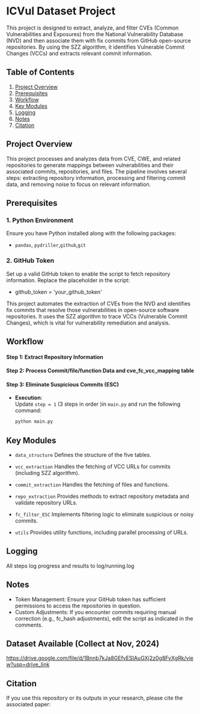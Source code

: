 # ICVul Dataset Project

This project is designed to extract, analyze, and filter CVEs (Common Vulnerabilities and Exposures) from the National Vulnerability Database (NVD) and then associate them with fix commits from GitHub open-source repositories. By using the SZZ algorithm, it identifies Vulnerable Commit Changes (VCCs) and extracts relevant commit information.

## Table of Contents
1. [Project Overview](#project-overview)
2. [Prerequisites](#prerequisites)
3. [Workflow](#workflow)
4. [Key Modules](#key-modules)
5. [Logging](#logging)
6. [Notes](#notes)
7. [Citation](#citation)

## Project Overview

This project processes and analyzes data from CVE, CWE, and related repositories to generate mappings between vulnerabilities and their associated commits, repositories, and files. The pipeline involves several steps: extracting repository information, processing and filtering commit data, and removing noise to focus on relevant information.

## Prerequisites

### 1. Python Environment
Ensure you have Python installed along with the following packages:
- `pandas`, `pydriller`,`github`,`git`

### 2. GitHub Token
Set up a valid GitHub token to enable the script to fetch repository information. Replace the placeholder in the script:
- github_token = 'your_github_token'


This project automates the extraction of CVEs from the NVD and identifies fix commits that resolve those vulnerabilities in open-source software repositories. It uses the SZZ algorithm to trace VCCs (Vulnerable Commit Changes), which is vital for vulnerability remediation and analysis.

## Workflow

#### Step 1: Extract Repository Information
#### Step 2: Process Commit/file/function Data and cve_fc_vcc_mapping table
#### Step 3: Eliminate Suspicious Commits (ESC)

- **Execution**:  
  Update `step = 1` (3 steps in order )in `main.py` and run the following command:
  ```bash
  python main.py

## Key Modules
- `data_structure`
Defines the structure of the five tables.

- `vcc_extraction`
Handles the fetching of VCC URLs for commits (including SZZ algorithm).

- `commit_extraction`
Handles the fetching of files and functions.

- `repo_extraction`
Provides methods to extract repository metadata and validate repository URLs.

- `fc_filter_ESC`
Implements filtering logic to eliminate suspicious or noisy commits.

- `utils`
Provides utility functions, including parallel processing of URLs.


## Logging
All steps log progress and results to log/running.log

## Notes
- Token Management: Ensure your GitHub token has sufficient permissions to access the repositories in question.
- Custom Adjustments: If you encounter commits requiring manual correction (e.g., fc_hash adjustments), edit the script as indicated in the comments.

## Dataset Available (Collect at Nov, 2024)
https://drive.google.com/file/d/1Bnnb7kJa8GEfyESIAuGXj2z0g8FvXgRk/view?usp=drive_link

## Citation
If you use this repository or its outputs in your research, please cite the associated paper:
